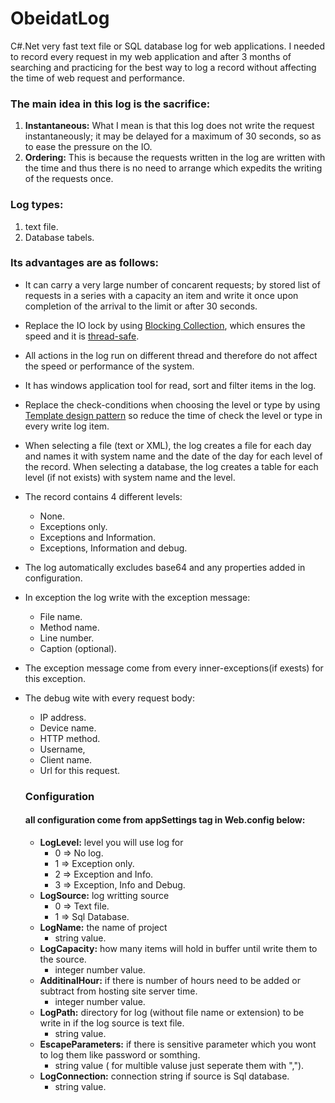 # ObeidatLog
C#.Net very fast text file or SQL database log for web applications.
I needed to record every request in my web application and after 3 months of searching and practicing for the best way to log a record without affecting the time of web request and performance.

### The main idea in this log is the sacrifice:
1. **Instantaneous:** What I mean is that this log does not write the request instantaneously; it may be delayed for a maximum of 30 seconds, so as to ease the pressure on the IO.
2. **Ordering:** This is because the requests written in the log are written with the time and thus there is no need to arrange which expedits the writing of the requests once.

### Log types:
1. text file.
2. Database tabels.

### Its advantages are as follows:
- It can carry a very large number of concarent requests; by stored list of requests in a series with a capacity an item and write it once upon completion of the arrival to the limit or after 30 seconds.
- Replace the IO lock by using [Blocking Collection](https://docs.microsoft.com/en-us/dotnet/api/system.collections.concurrent.blockingcollection-1?view=netframework-4.7.2), which ensures the speed and it is [thread-safe](https://msdn.microsoft.com/en-us/library/a8544e2s.aspx).
- All actions in the log run on different thread and therefore do not affect the speed or performance of the system.
- It has windows application tool for read, sort and filter items in the log.
- Replace the check-conditions when choosing the level or type by using [Template design pattern](https://en.wikipedia.org/wiki/Template_method_pattern) so reduce the time of check the level or type in every write log item.
- When selecting a file (text or XML), the log creates a file for each day and names it with system name and the date of the day for each level of the record. When selecting a database, the log creates a table for each level (if not exists) with system name and the level.
- The record contains 4 different levels:
  - None.
  - Exceptions only.
  - Exceptions and Information.
  - Exceptions, Information and debug.
- The log automatically excludes base64 and any properties added in configuration.
- In exception the log write with the exception message:
  - File name. 
  - Method name.
  - Line number.
  - Caption (optional).
- The exception message come from every inner-exceptions(if exests) for this exception.
- The debug wite with every request body:
  - IP address.
  - Device name. 
  - HTTP method.
  - Username, 
  - Client name.
  - Url for this request.
  
  ### Configuration
  #### all configuration come from appSettings tag in Web.config below:
  -  **LogLevel:**  level you will use log for
     - 0 => No log.
     - 1 => Exception only.
     - 2 => Exception and Info.
     - 3 => Exception, Info and Debug.
  -  **LogSource:** log writting source
     - 0 => Text file.
     - 1 => Sql Database.
  -  **LogName:** the name of project
     - string value.
  -  **LogCapacity:** how many items will hold in buffer until write them to the source.
     - integer number value.
  -  **AdditinalHour:** if there is number of hours need to be added or subtract from hosting site server time.
     - integer number value.
  -  **LogPath:** directory for log (without file name or extension) to be write in if the log source is text file.
     - string value.
  -  **EscapeParameters:** if there is sensitive parameter which you wont to log them like password or somthing.
     - string value ( for multible valuse just seperate them with ",").
  -  **LogConnection:** connection string if source is Sql database.
     - string value.
  
